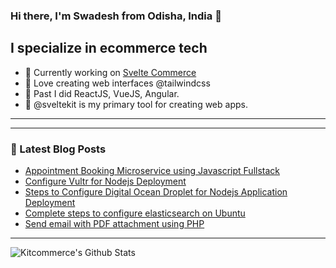 ### Hi there, I'm Swadesh from Odisha, India 👋

## I specialize in ecommerce tech

- 🔭 Currently working on [Svelte Commerce](https://demo.litekart.in/)
- 🌱 Love creating web interfaces @tailwindcss 
- 🧰 Past I did ReactJS, VueJS, Angular.
- 🧰 @sveltekit is my primary tool for creating web apps.

<!-- ### Connect with me:

<img align="left" alt="litekart" width="22px" src="https://raw.githubusercontent.com/iconic/open-iconic/master/svg/globe.svg" />
<img align="left" alt="litekart | YouTube" width="22px" src="https://cdn.jsdelivr.net/npm/simple-icons@v3/icons/youtube.svg" />
<img align="left" alt="litekart | Twitter" width="22px" src="https://cdn.jsdelivr.net/npm/simple-icons@v3/icons/twitter.svg" />

<br />
<br /> -->

---

<!-- ### 📺 Latest Projects
- [Zapvi | Mobile cover customizer (https://zapvi.in/)
- [VarniJewels | The Jewellery manufacturer (https://varnijewels.com/)
- [Misiki | The Super app (https://misiki.in/)
- [Litekart | The scalable ecommerce ](https://litekart.in/)
- [LrNr | EdTech Platform] (https://lrnr.in/)
- [Frontendfun | The open source project curation tool](https://www.frontendfun.com/)
- [VueFul | Automation tool for javascript programmers] (https://codecanyon.net/item/vue-fullstack-automation-database-crud-generator-using-vuejs-nodejs-mongodb/24263858)
- [ShopNx | affiliate management platform for youtubers](https://shopnx.in/)
- [Tablez | Ecommerce project for hyper commerce](https://tablez.com/)
- [Clicky | Latest fashion commerce](https://clicky.pk/)
- [Foodfire | opens source firebase ecommerce platform](https://foodfire.info/) -->

---

### 📕 Latest Blog Posts
<!-- BLOG-POST-LIST:START -->
- [Appointment Booking Microservice using Javascript Fullstack](https://angularcode.com/appointment-booking-using-microservice)
- [Configure Vultr for Nodejs Deployment](https://www.angularcode.com/configure-vultr-for-nodejs-deployment/configure-vultr-for-nodejs-deployment)
- [Steps to Configure Digital Ocean Droplet for Nodejs Application Deployment](https://www.angularcode.com/steps-to-configure-digital-ocean-droplet-for-nodejs-application-deployment/steps-to-configure-digital-ocean-droplet-for-nodejs-application-deployment)
- [Complete steps to configure elasticsearch on Ubuntu](https://www.angularcode.com/complete-steps-to-configure-elasticsearch-on-ubuntu/setup-elasticsearch-on-ubuntu)
- [Send email with PDF attachment using PHP](https://www.angularcode.com/send-email-with-pdf-attachment-using-php/send-email-with-pdf-attachment-using-php)
<!-- BLOG-POST-LIST:END -->

---

<img align="left" alt="Kitcommerce's Github Stats" src="https://github-readme-stats.vercel.app/api?username=itswadesh&show_icons=true&hide_border=true" />

[facebook]: https://www.facebook.com/codenx2
[twitter]: https://twitter.com/itswadesh
[youtube]: https://youtube.com/codenx2
[linkedin]: https://linkedin.com/in/itswadesh
